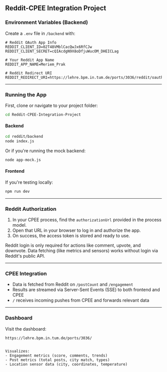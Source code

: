 ## Reddit-CPEE Integration Project

### Environment Variables (Backend)
Create a `.env` file in `/backend` with:
```env
# Reddit OAuth App Info
REDDIT_CLIENT_ID=02T48VMblCacQwJx6RfCJw
REDDIT_CLIENT_SECRET=cQIAcdgN9X8oDfjuWucOM_DHEICLag

# Your Reddit App Name 
REDDIT_APP_NAME=Meriem_Prak

# Reddit Redirect URI
REDDIT_REDIRECT_URI=https://lehre.bpm.in.tum.de/ports/3036/reddit/oauth/callback
```

---

### Running the App

First, clone or navigate to your project folder:
```bash
cd Reddit-CPEE-Integration-Project
```

#### Backend
```bash
cd reddit/backend
node index.js
```

Or if you're running the mock backend:
```bash
node app-mock.js
```

#### Frontend

If you're testing locally:
```bash
npm run dev
```

---

### Reddit Authorization

1. In your CPEE process, find the `authorizationUrl` provided in the process model.
2. Open that URL in your browser to log in and authorize the app.
3. On success, the access token is stored and ready to use.

Reddit login is only required for actions like comment, upvote, and downvote.
Data fetching (like metrics and sensors) works without login via Reddit's public API.

---

### CPEE Integration

- Data is fetched from Reddit on `/postCount` and `/engagement`
- Results are streamed via Server-Sent Events (SSE) to both frontend and CPEE
- `/` receives incoming pushes from CPEE and forwards relevant data

---

### Dashboard

Visit the dashboard:
```
https://lehre.bpm.in.tum.de/ports/3036/
```

```

Visualizes:
- Engagement metrics (score, comments, trends)
- Post metrics (total posts, city match, types)
- Location sensor data (city, coordinates, temperature)


